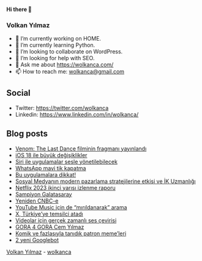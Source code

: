 #### Hi there 👋

### Volkan Yılmaz

- 🔭 I’m currently working on HOME.
- 🌱 I’m currently learning Python.
- 👯 I’m looking to collaborate on WordPress.
- 🤔 I’m looking for help with SEO.
- 💬 Ask me about https://wolkanca.com/
- 📫 How to reach me: wolkanca@gmail.com

## Social
- Twitter: https://twitter.com/wolkanca
- Linkedin: https://www.linkedin.com/in/wolkanca/



## Blog posts
<!-- BLOG-POST-LIST:START -->
- [Venom: The Last Dance filminin fragmanı yayınlandı](https://wolkanca.com/venom-the-last-dance-filminin-fragmani-yayinlandi/)
- [iOS 18 ile büyük değişiklikler](https://wolkanca.com/ios-18-ile-buyuk-degisiklikler/)
- [Siri ile uygulamalar sesle yönetilebilecek](https://wolkanca.com/siri-ile-uygulamalar-sesle-yonetilebilecek/)
- [WhatsApp mavi tik kapatma](https://wolkanca.com/whatsapp-mavi-tik-kapatma/)
- [Bu uygulamalara dikkat!](https://wolkanca.com/bu-uygulamalara-dikkat/)
- [Sosyal Medyanın modern pazarlama stratejilerine etkisi ve İK Uzmanlığı](https://wolkanca.com/sosyal-medyanin-modern-pazarlama-stratejilerine-etkisi-ve-ik-uzmanligi/)
- [Netflix 2023 ikinci yarısı izlenme raporu](https://wolkanca.com/netflix-2023-ikinci-yarisi-izlenme-raporu/)
- [Şampiyon Galatasaray](https://wolkanca.com/sampiyon-galatasaray/)
- [Yeniden CNBC-e](https://wolkanca.com/yeniden-cnbc-e/)
- [YouTube Music için de “mırıldanarak” arama](https://wolkanca.com/youtube-music-icin-de-mirildanarak-arama/)
- [X, Türkiye’ye temsilci atadı](https://wolkanca.com/x-turkiyeye-temsilci-atadi/)
- [Videolar için gerçek zamanlı ses çevirisi](https://wolkanca.com/videolar-icin-gercek-zamanli-ses-cevirisi/)
- [GORA 4 GORA Cem Yılmaz](https://wolkanca.com/gora-4-gora-cem-yilmaz/)
- [Komik ve fazlasıyla tanıdık patron meme’leri](https://wolkanca.com/komik-ve-fazlasiyla-tanidik-patron-memeleri/)
- [2 yeni Googlebot](https://wolkanca.com/2-yeni-googlebot/)
<!-- BLOG-POST-LIST:END -->


[Volkan Yılmaz](https://volkanyilmaz.com.tr/) - [wolkanca](https://wolkanca.com/)
